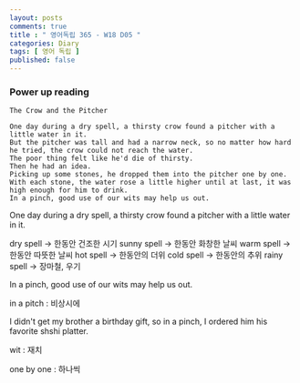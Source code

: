 ```yaml
---
layout: posts
comments: true
title : " 영어독립 365 - W18 D05 "
categories: Diary
tags: [ 영어 독립 ]
published: false
---
```


### Power up reading

```
The Crow and the Pitcher

One day during a dry spell, a thirsty crow found a pitcher with a little water in it.
But the pitcher was tall and had a narrow neck, so no matter how hard he tried, the crow could not reach the water.
The poor thing felt like he'd die of thirsty.
Then he had an idea.
Picking up some stones, he dropped them into the pitcher one by one.
With each stone, the water rose a little higher until at last, it was high enough for him to drink.
In a pinch, good use of our wits may help us out.
```

One day during a dry spell, a thirsty crow found a pitcher with a little water in it.

dry spell -> 한동안 건조한 시기
sunny spell -> 한동안 화창한 날씨
warm spell -> 한동안 따뜻한 날씨
hot spell -> 한동안의 더위
cold spell -> 한동안의 추위
rainy spell -> 장마철, 우기

In a pinch, good use of our wits may help us out.

in a pitch
 : 비상시에

I didn't get my brother a birthday gift, so in a pinch, I ordered him his favorite shshi platter.

wit
 : 재치

one by one
 : 하나씩